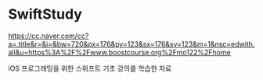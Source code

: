 # SwiftStudy
https://cc.naver.com/cc?a=.title&r=&i=&bw=720&px=176&py=123&sx=176&sy=123&m=1&nsc=edwith.all&u=https%3A%2F%2Fwww.boostcourse.org%2Fmo122%2Fhome


iOS 프로그래밍을 위한 스위프트 기초 강의를 학습한 자료
